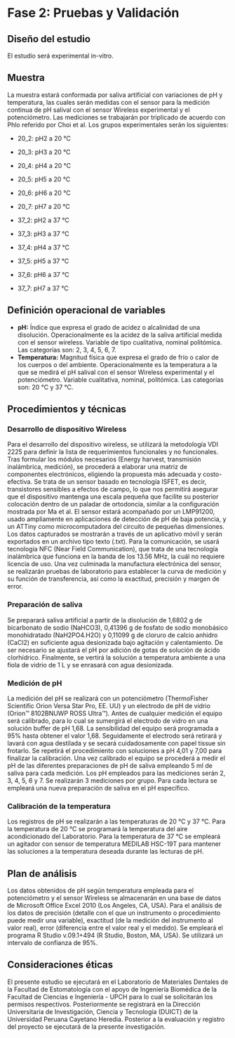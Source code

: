 # Fase 2: Pruebas y Validación

## Diseño del estudio
El estudio será experimental in-vitro.

## Muestra
La muestra estará conformada por saliva artificial con variaciones de pH y temperatura, las cuales serán medidas con el sensor para la medición continua de pH salival con el sensor Wireless experimental y el potenciómetro. Las mediciones se trabajarán por triplicado de acuerdo con Phlo referido por Choi et al. Los grupos experimentales serán los siguientes:
- 20_2: pH2 a 20 ℃
- 20_3: pH3 a 20 ℃
- 20_4: pH4 a 20 ℃
- 20_5: pH5 a 20 ℃
- 20_6: pH6 a 20 ℃
- 20_7: pH7 a 20 ℃

- 37_2: pH2 a 37 ℃
- 37_3: pH3 a 37 ℃
- 37_4: pH4 a 37 ℃
- 37_5: pH5 a 37 ℃
- 37_6: pH6 a 37 ℃
- 37_7: pH7 a 37 ℃

## Definición operacional de variables
- **pH:** Índice que expresa el grado de acidez o alcalinidad de una disolución. Operacionalmente es la acidez de la saliva artificial medida con el sensor wireless. Variable de tipo cualitativa, nominal politómica. Las categorías son: 2, 3, 4, 5, 6, 7.
- **Temperatura:** Magnitud física que expresa el grado de frío o calor de los cuerpos o del ambiente. Operacionalmente es la temperatura a la que se medirá el pH salival con el sensor Wireless experimental y el potenciómetro. Variable cualitativa, nominal, politómica. Las categorías son: 20 ℃ y 37 ℃.

## Procedimientos y técnicas

### Desarrollo de dispositivo Wireless
Para el desarrollo del dispositivo wireless, se utilizará la metodología VDI 2225 para definir la lista de requerimientos funcionales y no funcionales. Tras formular los módulos necesarios (Energy harvest, transmisión inalámbrica, medición), se procederá a elaborar una matriz de componentes electrónicos, eligiendo la propuesta más adecuada y costo-efectiva. Se trata de un sensor basado en tecnología ISFET, es decir, transistores sensibles a efectos de campo, lo que nos permitirá asegurar que el dispositivo mantenga una escala pequeña que facilite su posterior colocación dentro de un paladar de ortodoncia, similar a la configuración mostrada por Ma et al. El sensor estará acompañado por un LMP91200, usado ampliamente en aplicaciones de detección de pH de baja potencia, y un ATTiny como microcomputadora del circuito de pequeñas dimensiones. Los datos capturados se mostrarán a través de un aplicativo móvil y serán exportados en un archivo tipo texto (.txt). Para la comunicación, se usará tecnología NFC (Near Field Communication), que trata de una tecnología inalámbrica que funciona en la banda de los 13.56 MHz, la cuál no requiere licencia de uso. Una vez culminada la manufactura electrónica del sensor, se realizarán pruebas de laboratorio para establecer la curva de medición y su función de transferencia, así como la exactitud, precisión y margen de error.

### Preparación de saliva
Se preparará saliva artificial a partir de la disolución de 1,6802 g de bicarbonato de sodio (NaHCO3), 0,41396 g de fosfato de sodio monobásico monohidratado (NaH2PO4.H2O) y 0,11099 g de cloruro de calcio anhidro (CaCl2) en suficiente agua desionizada bajo agitación y calentamiento. De ser necesario se ajustará el pH por adición de gotas de solución de ácido clorhídrico. Finalmente, se vertirá la solución a temperatura ambiente a una fiola de vidrio de 1 L y se enrasará con agua desionizada. 

### Medición de pH
La medición del pH se realizará con un potenciómetro (ThermoFisher Scientific Orion Versa Star Pro, EE. UU) y un electrodo de pH de vidrio (Orion™ 8102BNUWP ROSS Ultra™). Antes de cualquier medición el equipo será calibrado, para lo cual se sumergirá el electrodo de vidro en una solución buffer de pH 1,68. La sensibilidad del equipo será programada a 95% hasta obtener el valor 1,68. Seguidamente el electrodo será retirará y lavará con agua destilada y se secará cuidadosamente con papel tissue sin frotarlo. Se repetirá el procedimiento con soluciones a pH 4,01 y 7,00 para finalizar la calibración. Una vez calibrado el equipo se procederá a medir el pH de las diferentes preparaciones de pH de saliva empleando 5 ml de saliva para cada medición. Los pH empleados para las mediciones serán 2, 3, 4, 5, 6 y 7. Se realizarán 3 mediciones por grupo. Para cada lectura se empleará una nueva preparación de saliva en el pH específico. 

### Calibración de la temperatura
Los registros de pH se realizarán a las temperaturas de 20 ℃ y 37 ℃. Para la temperatura de        20 ℃ se programará la temperatura del aire acondicionado del Laboratorio. Para la temperatura de 37 ℃ se empleará un agitador con sensor de temperatura MEDILAB HSC-19T para mantener las soluciones a la temperatura deseada durante las lecturas de pH.

## Plan de análisis
Los datos obtenidos de pH según temperatura empleada para el potenciómetro y el sensor Wireless se almacenarán en una base de datos de Microsoft Office Excel 2010 (Los Angeles, CA, USA). Para el análisis de los datos de precisión (detalle con el que un instrumento o procedimiento puede medir una variable), exactitud (de la medición del instrumento al valor real), error (diferencia entre el valor real y el medido). Se empleará el programa R Studio v.09.1+494 (R Studio, Boston, MA, USA). Se utilizará un intervalo de confianza de 95%. 

## Consideraciones éticas
El presente estudio se ejecutará en el Laboratorio de Materiales Dentales de la Facultad de Estomatología con el apoyo de Ingeniería Biomédica de la Facultad de Ciencias e Ingeniería - UPCH para lo cual se solicitarán los permisos respectivos. Posteriormente se registrará en la Dirección Universitaria de Investigación, Ciencia y Tecnología (DUICT) de la Universidad Peruana Cayetano Heredia. Posterior a la evaluación y registro del proyecto se ejecutará de la presente investigación.

